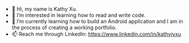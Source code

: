 - 👋 Hi, my name is Kathy Xu.
- 👀 I’m interested in learning how to read and write code.
- 🌱 I’m currently learning how to build an Android application and I am in the process of creating a working portfolio.
- 📫 Reach me through LinkedIn: https://www.linkedin.com/in/kathyjyxu
<!---
KJYX7/KJYX7 is a ✨ special ✨ repository because its `README.md` (this file) appears on your GitHub profile.
You can click the Preview link to take a look at your changes.
--->
